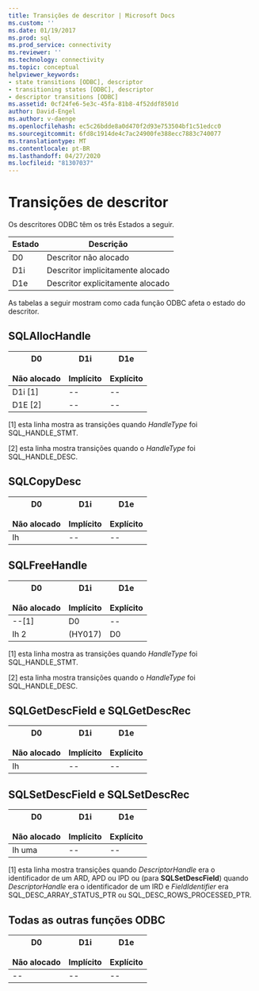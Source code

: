```yaml
---
title: Transições de descritor | Microsoft Docs
ms.custom: ''
ms.date: 01/19/2017
ms.prod: sql
ms.prod_service: connectivity
ms.reviewer: ''
ms.technology: connectivity
ms.topic: conceptual
helpviewer_keywords:
- state transitions [ODBC], descriptor
- transitioning states [ODBC], descriptor
- descriptor transitions [ODBC]
ms.assetid: 0cf24fe6-5e3c-45fa-81b8-4f52ddf8501d
author: David-Engel
ms.author: v-daenge
ms.openlocfilehash: ec5c26bdde8a0d470f2d93e753504bf1c51edcc0
ms.sourcegitcommit: 6fd8c1914de4c7ac24900fe388ecc7883c740077
ms.translationtype: MT
ms.contentlocale: pt-BR
ms.lasthandoff: 04/27/2020
ms.locfileid: "81307037"
---
```

# <a name="descriptor-transitions"></a>Transições de descritor
Os descritores ODBC têm os três Estados a seguir.  
  
|Estado|Descrição|  
|-----------|-----------------|  
|D0|Descritor não alocado|  
|D1i|Descritor implicitamente alocado|  
|D1e|Descritor explicitamente alocado|  
  
 As tabelas a seguir mostram como cada função ODBC afeta o estado do descritor.  
  
## <a name="sqlallochandle"></a>SQLAllocHandle  
  
|D0<br /><br /> Não alocado|D1i<br /><br /> Implícito|D1e<br /><br /> Explícito|  
|------------------------|----------------------|----------------------|  
|D1i [1]|--|--|  
|D1E [2]|--|--|  
  
 [1] esta linha mostra as transições quando *HandleType* foi SQL_HANDLE_STMT.  
  
 [2] esta linha mostra transições quando o *HandleType* foi SQL_HANDLE_DESC.  
  
## <a name="sqlcopydesc"></a>SQLCopyDesc  
  
|D0<br /><br /> Não alocado|D1i<br /><br /> Implícito|D1e<br /><br /> Explícito|  
|------------------------|----------------------|----------------------|  
|Ih|--|--|  
  
## <a name="sqlfreehandle"></a>SQLFreeHandle  
  
|D0<br /><br /> Não alocado|D1i<br /><br /> Implícito|D1e<br /><br /> Explícito|  
|------------------------|----------------------|----------------------|  
|--[1]|D0|--|  
|Ih 2|(HY017)|D0|  
  
 [1] esta linha mostra as transições quando *HandleType* foi SQL_HANDLE_STMT.  
  
 [2] esta linha mostra transições quando o *HandleType* foi SQL_HANDLE_DESC.  
  
## <a name="sqlgetdescfield-and-sqlgetdescrec"></a>SQLGetDescField e SQLGetDescRec  
  
|D0<br /><br /> Não alocado|D1i<br /><br /> Implícito|D1e<br /><br /> Explícito|  
|------------------------|----------------------|----------------------|  
|Ih|--|--|  
  
## <a name="sqlsetdescfield-and-sqlsetdescrec"></a>SQLSetDescField e SQLSetDescRec  
  
|D0<br /><br /> Não alocado|D1i<br /><br /> Implícito|D1e<br /><br /> Explícito|  
|------------------------|----------------------|----------------------|  
|Ih uma|--|--|  
  
 [1] esta linha mostra transições quando *DescriptorHandle* era o identificador de um ARD, APD ou IPD ou (para **SQLSetDescField**) quando *DescriptorHandle* era o identificador de um IRD e *FieldIdentifier* era SQL_DESC_ARRAY_STATUS_PTR ou SQL_DESC_ROWS_PROCESSED_PTR.  
  
## <a name="all-other-odbc-functions"></a>Todas as outras funções ODBC  
  
|D0<br /><br /> Não alocado|D1i<br /><br /> Implícito|D1e<br /><br /> Explícito|  
|------------------------|----------------------|----------------------|  
|--|--|--|
